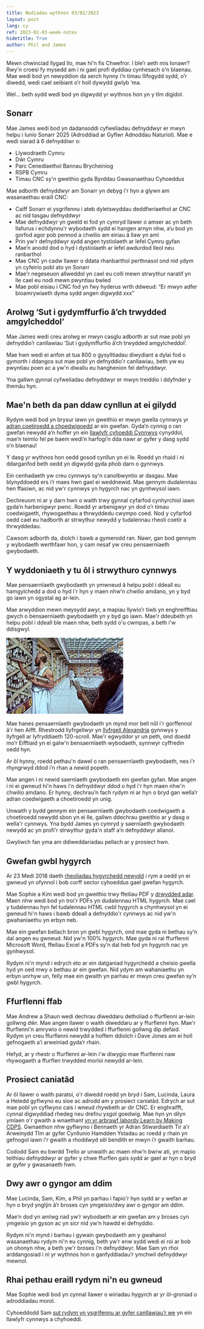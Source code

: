 ```yaml
---
title: Nodiadau wythnos 03/02/2023
layout: post
lang: cy
ref: 2023-02-03-week-notes
hidetitle: True
author: Phil and James
---
```

Mewn chwinciad llygad llo, mae hi'n fis Chwefror. I ble’r aeth mis Ionawr? Rwy'n croesi fy mysedd am i ni gael profi dyddiau cynhesach o'n blaenau. Mae wedi bod yn newyddion da serch hynny i’n timau llifogydd sydd, o’r diwedd, wedi cael seibiant o’r holl dywydd gwlyb ’ma.

Wel… beth sydd wedi bod yn digwydd yr wythnos hon yn y tîm digidol.

## Sonarr

Mae James wedi bod yn dadansoddi cyfweliadau defnyddwyr er mwyn helpu i lunio Sonarr 2025 (Adroddiad ar Gyflwr Adnoddau Naturiol).
Mae e wedi siarad â 6 defnyddiwr o:

+ Llywodraeth Cymru
+	Dŵr Cymru
+	Parc Cenedlaethol Bannau Brycheiniog
+	RSPB Cymru
+	Timau CNC sy'n gweithio gyda Byrddau Gwasanaethau Cyhoeddus

Mae adborth defnyddwyr am Sonarr yn debyg i'r hyn a glywn am wasanaethau eraill CNC:

+	Caiff Sonarr ei ysgrifennu i ateb dyletswyddau deddfwriaethol ar CNC ac nid tasgau defnyddwyr
+	Mae defnyddwyr yn gweld ei fod yn cymryd llawer o amser ac yn beth llafurus i echdynnu'r wybodaeth sydd ei hangen arnyn nhw, a’u bod yn gorfod agor pob pennod a chwilio am eiriau â llaw yn aml
+	Prin yw’r defnyddwyr sydd angen tystiolaeth ar lefel Cymru gyfan
+	Mae’n anodd dod o hyd i dystiolaeth ar lefel awdurdod lleol neu ranbarthol
+	Mae CNC yn cadw llawer o ddata rhanbarthol perthnasol ond nid ydym yn cyfeirio pobl ato yn Sonarr
+	Mae'r negeseuon allweddol yn cael eu colli mewn strwythur naratif yn lle cael eu nodi mewn pwyntiau bwled
+	Mae pobl eisiau i CNC fod yn fwy hyderus wrth ddweud: “Er mwyn adfer bioamrywiaeth dyma sydd angen digwydd xxx”

## Arolwg ‘Sut i gydymffurfio â’ch trwydded amgylcheddol’

Mae James wedi creu arolwg er mwyn casglu adborth ar sut mae pobl yn defnyddio’r canllawiau ‘Sut i gydymffurfio â’ch trwydded amgylcheddol’.

Mae hwn wedi ei anfon at tua 800 o gysylltiadau diwydiant a dylai fod o gymorth i ddangos sut mae pobl yn defnyddio'r canllawiau, beth yw eu pwyntiau poen ac a yw'n diwallu eu hanghenion fel defnyddwyr.

Yna gallwn gynnal cyfweliadau defnyddwyr er mwyn treiddio i ddyfnder y themâu hyn.

## Mae'n beth da pan ddaw cynllun at ei gilydd

Rydym wedi bod yn brysur iawn yn gweithio er mwyn gwella cynnwys yr [adran coetiroedd a choedwigoedd](https://naturalresources.wales/guidance-and-advice/environmental-topics/woodlands-and-forests/?lang=cy) ar ein gwefan. Gyda’n cynnig o ran gwefan newydd a’n hoffer yn ein [llawlyfr cyhoeddi Cynnwys](https://naturalresources.wales/footer-links/content-and-publishing-manual/?lang=cy) cynyddol, mae’n teimlo fel pe baem wedi’n harfogi’n dda nawr ar gyfer y dasg sydd o’n blaenau!

Y dasg yr wythnos hon oedd gosod cynllun yn ei le. Roedd yn rhaid i ni ddarganfod beth oedd yn digwydd gyda phob darn o gynnwys.

Ein cenhadaeth yw creu cynnwys sy'n canolbwyntio ar dasgau. Mae blynyddoedd ers i’r maes hwn gael ei weddnewid. Mae gennym dudalennau hen ffasiwn, ac nid yw'r cynnwys yn hygyrch nac yn gynhwysol iawn.

Dechreuom ni ar y darn hwn o waith trwy gynnal cyfarfod cynhyrchiol iawn gyda’n harbenigwyr pwnc. Roedd yr arbenigwyr yn dod o’r timau coedwigaeth, rhywogaethau a thrwyddedu cwympo coed. Nod y cyfarfod oedd cael eu hadborth ar strwythur newydd y tudalennau rheoli coetir a thrwyddedau.

Cawsom adborth da, diolch i bawb a gymerodd ran. Nawr, gan bod gennym y wybodaeth werthfawr hon, y cam nesaf yw creu pensaernïaeth gwybodaeth.

## Y wyddoniaeth y tu ôl i strwythuro cynnwys

Mae pensaernïaeth gwybodaeth yn ymwneud â helpu pobl i ddeall eu hamgylchedd a dod o hyd i'r hyn y maen nhw’n chwilio amdano, yn y byd go iawn yn ogystal ag ar-lein.

Mae arwyddion mewn meysydd awyr, a mapiau llywio’r tiwb yn enghreifftiau gwych o bensaernïaeth gwybodaeth yn y byd go iawn. Mae'r ddeubeth yn helpu pobl i ddeall ble maen nhw, beth sydd o'u cwmpas, a beth i'w ddisgwyl.

![alt text](https://github.com/nrw-digital/week-notes/blob/f48d267d7c283359a960b65b22ce0adaa79c4367/images/Picture1.png?raw=true)

Mae hanes pensaernïaeth gwybodaeth yn mynd mor bell nôl i'r gorffennol â'r hen Aifft. Rhestrodd llyfrgellwyr yn [llyfrgell Alexandria](https://en.wikipedia.org/wiki/Library_of_Alexandria) gynnwys y llyfrgell ar lyfryddiaeth 120-scroll. Mae'r egwyddor yr un peth, ond doedd mo’r Eifftiaid yn ei galw'n bensaernïaeth wybodaeth, synnwyr cyffredin oedd hyn.

Ar ôl hynny, roedd pethau'n dawel o ran pensaernïaeth gwybodaeth, nes i'r rhyngrwyd ddod i’n rhan a newid popeth.

Mae angen i ni newid saernïaeth gwybodaeth ein gwefan gyfan. Mae angen i ni ei gwneud hi'n haws i'n defnyddwyr ddod o hyd i'r hyn maen nhw'n chwilio amdano.
Er hynny, dechrau’n fach rydym ni ar hyn o bryd gan wella’r adran coedwigaeth a choetiroedd yn unig.

Unwaith y bydd gennym ein pensaernïaeth gwybodaeth coedwigaeth a choetiroedd newydd sbon yn ei lle, gallwn ddechrau gweithio ar y dasg o wella'r cynnwys.
Yna bydd James yn cymryd y saernïaeth gwybodaeth newydd ac yn profi'r strwythur gyda'n staff a’n defnyddwyr allanol.

Gwyliwch fan yma am ddiweddariadau pellach ar y prosiect hwn.

## Gwefan gwbl hygyrch 

Ar 23 Medi 2018 daeth [rheoliadau hygyrchedd newydd](https://gds.blog.gov.uk/2018/11/21/public-sector-website-accessibility-statements-what-you-need-to-know/) i rym a oedd yn ei gwneud yn ofynnol i bob corff sector cyhoeddus gael gwefan hygyrch.

Mae Sophie a Kim wedi bod yn gweithio trwy ffeiliau PDF y [drwydded adar](https://naturalresources.wales/permits-and-permissions/species-licensing/bird-licensing/general-licences-for-birds-2023/?lang=cy). Maen nhw wedi bod yn troi'r PDFs yn dudalennau HTML hygyrch. Mae cael y tudalennau hyn fel tudalennau HTML cwbl hygyrch a chynhwysol yn ei gwneud hi'n haws i bawb ddeall a defnyddio'r cynnwys ac nid yw'n gwahaniaethu yn erbyn neb.

Mae ein gwefan bellach bron yn gwbl hygyrch, ond mae gyda ni bethau sy’n dal angen eu gwneud. Nid yw'n 100% hygyrch. Mae gyda ni rai ffurflenni Microsoft Word, ffeiliau Excel a PDFs sy’n dal heb fod yn hygyrch nac yn gynhwysol.

Rydym ni'n mynd i edrych eto ar ein datganiad hygyrchedd a cheisio gwella hyd yn oed mwy o bethau ar ein gwefan. Nid ydym am wahaniaethu yn erbyn unrhyw un, felly mae ein gwaith yn parhau er mwyn creu gwefan sy’n gwbl hygyrch.

## Ffurflenni ffab

Mae Andrew a Shaun wedi dechrau diweddaru detholiad o ffurflenni ar-lein gollwng dŵr. Mae angen llawer o waith diweddaru ar y ffurflenni hyn. Mae'r ffurflenni'n amrywio o newid trwydded i ffurflenni gollwng dip defaid. Rydym yn creu ffurflenni newydd a hoffem ddiolch i Dave Jones am ei holl gefnogaeth a’i arweiniad gyda’r rhain.

Hefyd, ar y rhestr o ffurflenni ar-lein i'w diwygio mae ffurflenni naw rhywogaeth a ffurflen trwydded morloi newydd ar-lein.

## Prosiect caniatâd 

Ar ôl llawer o waith paratoi, o'r diwedd roedd yn bryd i Sam, Lucinda, Laura a Heledd gyflwyno eu sioe ac adrodd am y prosiect caniatâd. Edrych ar sut mae pobl yn cyflwyno cais i wneud rhywbeth ar dir CNC. Er enghraifft, cynnal digwyddiad rhedeg neu drefnu ysgol goedwig. Mae hyn yn dilyn ymlaen o'r gwaith a wnaethant [yn yr arbrawf labordy Learn by Making CDPS](https://gwasanaethaucyhoeddusdigidol.llyw.cymru/dysgu-trwy-greu-pethau-cyflwyno-arbrawf/?_gl=1*rhua40*_ga*MTg4NzEwMjE2MS4xNjc1Njk5Mzg5*_ga_HKYTNYNSKE*MTY3NTg1Njk0OC4xLjAuMTY3NTg1Njk0OC4wLjAuMA). Gwnaethon nhw gyflwyno i Bennaeth yr Adran Stiwardiaeth Tir a'r Arweinydd Tîm ar gyfer Cynllunio Hamdden Ystadau ac roedd y rhain yn gefnogol iawn i'r gwaith a rhoddwyd sêl bendith er mwyn i’r gwaith barhau.

Cododd Sam eu bwrdd Trello ar unwaith ac maen nhw’n bwrw ati, yn mapio teithiau defnyddwyr ar gyfer y chwe ffurflen gais sydd ar gael ar hyn o bryd ar gyfer y gwasanaeth hwn.

## Dwy awr o gyngor am ddim

Mae Lucinda, Sam, Kim, a Phil yn parhau i fapio'r hyn sydd ar y wefan ar hyn o bryd ynglŷn â’r broses cyn ymgeisio/dwy awr o gyngor am ddim.

Mae’n dod yn amlwg nad yw’r wybodaeth ar ein gwefan am y broses cyn ymgeisio yn gyson ac yn sicr nid yw’n hawdd ei defnyddio.

Rydym ni'n mynd i barhau i gywain gwybodaeth am y gwahanol wasanaethau rydym ni'n eu cynnig, beth yw’r enw sydd wedi ei roi ar bob un ohonyn nhw, a beth yw'r broses i'n defnyddwyr. Mae Sam yn rhoi arddangosiad i ni yr wythnos hon o ganfyddiadau’r ymchwil defnyddwyr mewnol.

## Rhai pethau eraill rydym ni'n eu gwneud 

Mae Sophie wedi bod yn cynnal llawer o wiriadau hygyrch ar yr ôl-groniad o adroddiadau morol.

Cyhoeddodd Sam [sut rydym yn ysgrifennu ar gyfer canllawiau’r we](https://naturalresources.wales/footer-links/how-we-write-for-the-web/?lang=cy) yn ein llawlyfr cynnwys a chyhoeddi.
